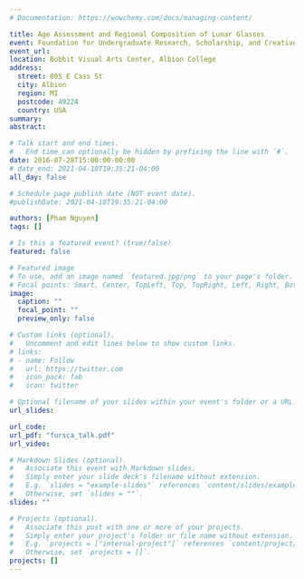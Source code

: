 ```yaml
---
# Documentation: https://wowchemy.com/docs/managing-content/

title: Age Assessment and Regional Composition of Lunar Glasses
event: Foundation for Undergraduate Research, Scholarship, and Creative Activity
event_url:
location: Bobbit Visual Arts Center, Albion College
address:
  street: 805 E Cass St
  city: Albion
  region: MI
  postcode: 49224
  country: USA
summary:
abstract:

# Talk start and end times.
#   End time can optionally be hidden by prefixing the line with `#`.
date: 2016-07-28T15:00:00-00:00
# date_end: 2021-04-18T19:35:21-04:00
all_day: false

# Schedule page publish date (NOT event date).
#publishDate: 2021-04-18T19:35:21-04:00

authors: [Pham Nguyen]
tags: []

# Is this a featured event? (true/false)
featured: false

# Featured image
# To use, add an image named `featured.jpg/png` to your page's folder.
# Focal points: Smart, Center, TopLeft, Top, TopRight, Left, Right, BottomLeft, Bottom, BottomRight.
image:
  caption: ""
  focal_point: ""
  preview_only: false

# Custom links (optional).
#   Uncomment and edit lines below to show custom links.
# links:
# - name: Follow
#   url: https://twitter.com
#   icon_pack: fab
#   icon: twitter

# Optional filename of your slides within your event's folder or a URL.
url_slides:

url_code:
url_pdf: "fursca_talk.pdf"
url_video:

# Markdown Slides (optional).
#   Associate this event with Markdown slides.
#   Simply enter your slide deck's filename without extension.
#   E.g. `slides = "example-slides"` references `content/slides/example-slides.md`.
#   Otherwise, set `slides = ""`.
slides: ""

# Projects (optional).
#   Associate this post with one or more of your projects.
#   Simply enter your project's folder or file name without extension.
#   E.g. `projects = ["internal-project"]` references `content/project/deep-learning/index.md`.
#   Otherwise, set `projects = []`.
projects: []
---
```

